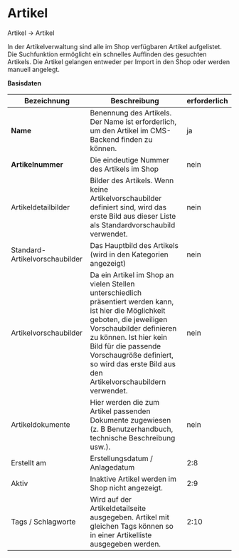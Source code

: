 # Artikel

Artikel → Artikel

In der Artikelverwaltung sind alle im Shop verfügbaren Artikel aufgelistet. Die Suchfunktion ermöglicht ein schnelles Auffinden des gesuchten Artikels. Die Artikel gelangen entweder per Import in den Shop oder werden manuell angelegt.

**Basisdaten**

| Bezeichnung | Beschreibung | erforderlich |
| -- | -- | -- |
| **Name** | Benennung des Artikels. Der Name ist erforderlich, um den Artikel im CMS-Backend finden zu können. | ja |
| **Artikelnummer** | Die eindeutige Nummer des Artikels im Shop | nein |
| Artikeldetailbilder | Bilder des Artikels. Wenn keine Artikelvorschaubilder definiert sind, wird das erste Bild aus dieser Liste als Standardvorschaubild verwendet. | nein |
| Standard-Artikelvorschaubilder | Das Hauptbild des Artikels (wird in den Kategorien angezeigt) | nein |
| Artikelvorschaubilder | Da ein Artikel im Shop an vielen Stellen unterschiedlich präsentiert werden kann, ist hier die Möglichkeit geboten, die jeweiligen Vorschaubilder definieren zu können. Ist hier kein Bild für die passende Vorschaugröße definiert, so wird das erste Bild aus den Artikelvorschaubildern verwendet. | nein |
| Artikeldokumente | Hier werden die zum Artikel passenden Dokumente zugewiesen (z. B Benutzerhandbuch, technische Beschreibung usw.). | nein |
| Erstellt am | Erstellungsdatum / Anlagedatum | 2:8 |
| Aktiv | Inaktive Artikel werden im Shop nicht angezeigt. | 2:9 |
| Tags / Schlagworte | Wird auf der Artikeldetailseite ausgegeben. Artikel mit gleichen Tags können so in einer Artikelliste ausgegeben werden. | 2:10 |








